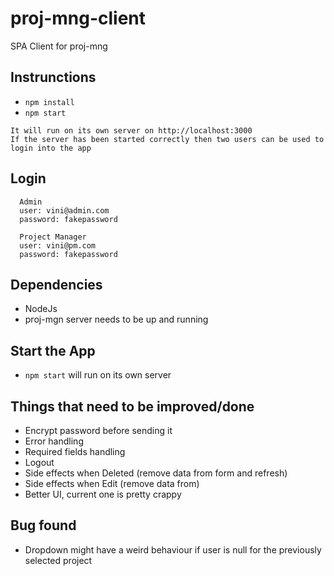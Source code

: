 # proj-mng-client
SPA Client for proj-mng

## Instrunctions
 - `npm install`
 - `npm start` 
 ```
 It will run on its own server on http://localhost:3000
 If the server has been started correctly then two users can be used to login into the app
 ```

## Login 
```
  Admin 
  user: vini@admin.com
  password: fakepassword
```

```
  Project Manager 
  user: vini@pm.com
  password: fakepassword
```

## Dependencies
 - NodeJs
 - proj-mgn server needs to be up and running

## Start the App
 - `npm start` will run on its own server



## Things that need to be improved/done
 - Encrypt password before sending it
 - Error handling
 - Required fields handling
 - Logout
 - Side effects when Deleted (remove data from form and refresh)
 - Side effects when Edit (remove data from)
 - Better UI, current one is pretty crappy

 ## Bug found
 - Dropdown might have a weird behaviour if user is null for the previously selected project